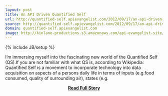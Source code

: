 ```yaml
---
layout: post
title: An API Driven Quantified Self
url: http://quantified-self.apievangelist.com/2012/09/17/an-api-driven-quantified-self/
source: http://quantified-self.apievangelist.com/2012/09/17/an-api-driven-quantified-self/
domain: quantified-self.apievangelist.com
image: http://kinlane-productions.s3.amazonaws.com/api-evangelist-site/blog/quantified-self.png
---
```

{% include JB/setup %}<p>I’m immersing myself into the fascinating new world of the Quantified Self (QS).If you are not familiar with what QS is, according to Wikipedia: Quantified Self is a movement to incorporate technology into data acquisition on aspects of a persons daily life in terms of inputs (e.g.food consumed, quality of surrounding air), states (e.g.</p>
<center><p><a href="http://quantified-self.apievangelist.com/2012/09/17/an-api-driven-quantified-self/" style='padding:25px; font-sze:18px; font-weight: bold;'>Read Full Story</a></p></center>

